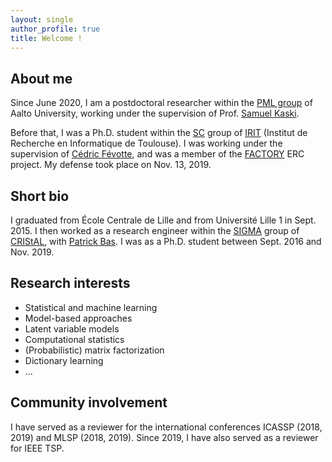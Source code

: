```yaml
---
layout: single
author_profile: true
title: Welcome !
---
```


## About me

Since June 2020, I am a postdoctoral researcher within the [PML group](https://research.cs.aalto.fi/pml/) of Aalto University, working under the supervision of Prof. [Samuel Kaski](https://people.aalto.fi/samuel.kaski).

Before that, I was a Ph.D. student within the [SC](http://sc.enseeiht.fr/) group of [IRIT](http://www.irit.fr) (Institut de Recherche en Informatique de Toulouse). I was working under the supervision of [Cédric Févotte](http://www.irit.fr/~Cedric.Fevotte), and was a member of the [FACTORY](http://projectfactory.irit.fr/index.html) ERC project. My defense took place on Nov. 13, 2019.

## Short bio

I graduated from École Centrale de Lille and from Université Lille 1 in Sept. 2015. I then worked as a research engineer within the [SIGMA](https://www.cristal.univ-lille.fr/?rubrique27&eid=30) group of [CRIStAL](https://www.cristal.univ-lille.fr), with [Patrick Bas](http://patrickbas.ec-lille.fr/Patrick_Bas_home_page/Home_Page.html). I was as a Ph.D. student between Sept. 2016 and Nov. 2019.

## Research interests
* Statistical and machine learning
* Model-based approaches
* Latent variable models
* Computational statistics
* (Probabilistic) matrix factorization
* Dictionary learning
* ...

## Community involvement

I have served as a reviewer for the international conferences ICASSP (2018, 2019) and MLSP (2018, 2019). Since 2019, I have also served as a reviewer for IEEE TSP.